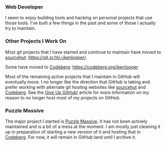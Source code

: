 ### Web Developer

I seem to enjoy building tools and hacking on personal projects that use those
tools. I've built a few things in the past and some of those I actually try to
maintain.

### Other Projects I Work On

Most git projects that I have started and continue to maintain have moved to
[sourcehut]: <https://git.sr.ht/~jkenlooper/>.

Some have moved to [Codeberg]: <https://codeberg.org/jkenlooper>

Most of the remaining active projects that I maintain in GitHub will eventually
move. I no longer like the direction that GitHub is taking and prefer working
with alternate git hosting websites like [sourcehut] and [Codeberg]. See the
[Give Up GitHub!](https://sfconservancy.org/GiveUpGitHub/) article for more
information on my reason to no longer host most of my projects on GitHub.

### Puzzle Massive

The major project I started is [Puzzle Massive](https://puzzle.massive.xyz/). It
has not been actively maintained and is a bit of a mess at the moment. I am
mostly just cleaning it up in preparation of starting a new version of it and
hosting that in [Codeberg]. For now, it will remain in GitHub land until
I archive it.


[Codeberg]: https://codeberg.org/
[sourcehut]: https://sourcehut.org/
